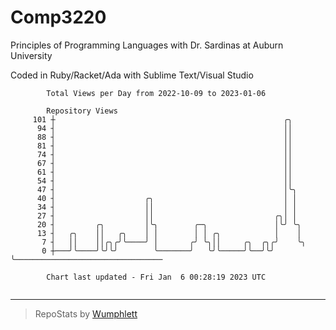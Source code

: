 # Comp3220

Principles of Programming Languages with Dr. Sardinas at Auburn University

Coded in Ruby/Racket/Ada with Sublime Text/Visual Studio

```
        Total Views per Day from 2022-10-09 to 2023-01-06

        Repository Views
     101 ┼                                                   ╭╮
      94 ┤                                                   ││
      88 ┤                                                   ││
      81 ┤                                                   ││
      74 ┤                                                   ││
      67 ┤                                                   ││
      61 ┤                                                   ││
      54 ┤                                                   ││
      47 ┤                                                   │╰╮
      40 ┤                    ╭╮                             │ │
      34 ┤                    ││                             │ │
      27 ┤                    ││                           ╭╮│ │
      20 ┤         ╭╮         │╰╮        ╭─╮               │╰╯ ╰╮
      13 ┤   ╭╮    ││   ╭╮    │ │        │ │ ╭╮            │    │
       7 ┤   ││    ││╭╮╭╯╰────╯ │       ╭╯ ╰╮││     ╭╮  ╭╮╭╯    ╰╮
       0 ┼───╯╰────╯╰╯╰╯        ╰───────╯   ╰╯╰─────╯╰──╯╰╯      ╰─────────────────────────────────

        Chart last updated - Fri Jan  6 00:28:19 2023 UTC
        
```

---

> RepoStats by [Wumphlett](https://github.com/Wumphlett)
